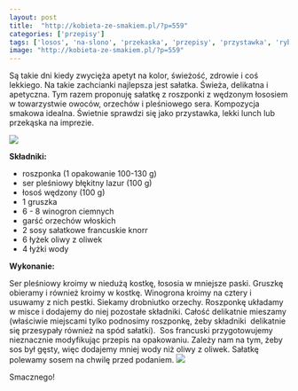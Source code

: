 ```yaml
---
layout: post
title:  "http://kobieta-ze-smakiem.pl/?p=559"
categories: ['przepisy']
tags: ['losos', 'na-slono', 'przekaska', 'przepisy', 'przystawka', 'ryby-i-owoce-morza', 'salatki']
image: "http://kobieta-ze-smakiem.pl/?p=559"
---
```

Są takie dni kiedy zwycięża apetyt na kolor, świeżość, zdrowie i coś lekkiego. Na takie zachcianki najlepsza jest sałatka. Świeża, delikatna i apetyczna. Tym razem proponuję sałatkę z roszponki z wędzonym łososiem w towarzystwie owoców, orzechów i pleśniowego sera. Kompozycja smakowa idealna. Świetnie sprawdzi się jako przystawka, lekki lunch lub przekąska na imprezie.


![](https://kobietazesmakiem.pl/wp-content/uploads/2015/03/salatka-z-roszponki-300x200.jpg)



**Składniki:**


* roszponka (1 opakowanie 100-130 g)
* ser pleśniowy błękitny lazur (100 g)
* łosoś wędzony (100 g)
* 1 gruszka
* 6 - 8 winogron ciemnych
* garść orzechów włoskich
* 2 sosy sałatkowe francuskie knorr
* 6 łyżek oliwy z oliwek
* 4 łyżki wody


**Wykonanie:**

Ser pleśniowy kroimy w niedużą kostkę, łososia w mniejsze paski. Gruszkę obieramy i również kroimy w kostkę. Winogrona kroimy na cztery i usuwamy z nich pestki. Siekamy drobniutko orzechy. Roszponkę układamy w misce i dodajemy do niej pozostałe składniki. Całość delikatnie mieszamy (właściwie miejscami tylko podnosimy roszponkę, żeby składniki  delikatnie się przesypały również na spód sałatki).  Sos francuski przygotowujemy nieznacznie modyfikując przepis na opakowaniu. Zależy nam na tym, żeby sos był gęsty, więc dodajemy mniej wody niż oliwy z oliwek. Sałatkę polewamy sosem na chwilę przed podaniem.
![](https://kobietazesmakiem.pl/wp-content/uploads/2015/03/salatka-z-roszponki-1-300x200.jpg)


Smacznego!
    